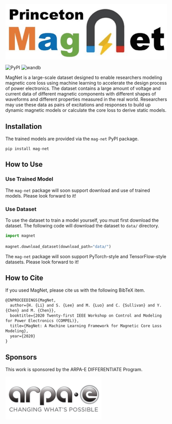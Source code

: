 ![MagNet Logo](images/magnet_logo.jpg)

![PyPI](https://img.shields.io/pypi/v/mag-net?color=blue)
![wandb](https://img.shields.io/badge/wandb-metric-yellow)

MagNet is a large-scale dataset designed to enable researchers modeling magnetic core loss using machine learning to accelerate the design process of power electronics. The dataset contains a large amount of voltage and current data of different magnetic components with different shapes of waveforms and different properties measured in the real world. Researchers may use these data as pairs of excitations and responses to build up dynamic magnetic models or calculate the core loss to derive static models.



## Installation

The trained models are provided via the `mag-net` PyPI package.

```
pip install mag-net
```



## How to Use

### Use Trained Model

The `mag-net` package will soon support download and use of trained models. Please look forward to it!

### Use Dataset

To use the dataset to train a model yourself, you must first download the dataset. The following code will download the dataset to `data/` directory.

```python
import magnet

magnet.download_dataset(download_path="data/")
```

The `mag-net` package will soon support PyTorch-style and TensorFlow-style datasets. Please look forward to it!



## How to Cite

If you used MagNet, please cite us with the following BibTeX item.

<!-- TODO: Update once COMPEL 2020 happens -->

```
@INPROCEEDINGS{MagNet,
  author={H. {Li} and S. {Lee} and M. {Luo} and C. {Sullivan} and Y. {Chen} and M. {Chen}},
  booktitle={2020 Twenty-first IEEE Workshop on Control and Modeling for Power Electronics (COMPEL)}, 
  title={MagNet: A Machine Learning Framework for Magnetic Core Loss Modeling}, 
  year={2020}
}
```

## Sponsors

This work is sponsored by the ARPA-E DIFFERENTIATE Program.

<img src="images/arpae.jpg" width=300>
